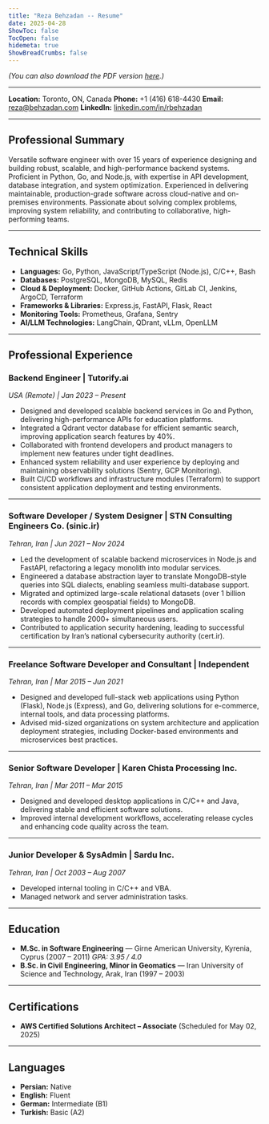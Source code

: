 ```yaml
---
title: "Reza Behzadan -- Resume"
date: 2025-04-28
ShowToc: false
TocOpen: false
hidemeta: true
ShowBreadCrumbs: false
---
```


*(You can also download the PDF version [here](/docs/Reza-Behzadan-Resume-v3.pdf).)*

---

**Location:** Toronto, ON, Canada
**Phone:** +1 (416) 618-4430
**Email:** reza@behzadan.com
**LinkedIn:** [linkedin.com/in/rbehzadan](https://linkedin.com/in/rbehzadan)

---

## Professional Summary

Versatile software engineer with over 15 years of experience designing and building robust, scalable, and high-performance backend systems. Proficient in Python, Go, and Node.js, with expertise in API development, database integration, and system optimization. Experienced in delivering maintainable, production-grade software across cloud-native and on-premises environments. Passionate about solving complex problems, improving system reliability, and contributing to collaborative, high-performing teams.

---

## Technical Skills

- **Languages:** Go, Python, JavaScript/TypeScript (Node.js), C/C++, Bash
- **Databases:** PostgreSQL, MongoDB, MySQL, Redis
- **Cloud & Deployment:** Docker, GitHub Actions, GitLab CI, Jenkins, ArgoCD, Terraform
- **Frameworks & Libraries:** Express.js, FastAPI, Flask, React
- **Monitoring Tools:** Prometheus, Grafana, Sentry
- **AI/LLM Technologies:** LangChain, QDrant, vLLm, OpenLLM

---

## Professional Experience

### Backend Engineer | Tutorify.ai
*USA (Remote) | Jan 2023 – Present*

- Designed and developed scalable backend services in Go and Python, delivering high-performance APIs for education platforms.
- Integrated a Qdrant vector database for efficient semantic search, improving application search features by 40%.
- Collaborated with frontend developers and product managers to implement new features under tight deadlines.
- Enhanced system reliability and user experience by deploying and maintaining observability solutions (Sentry, GCP Monitoring).
- Built CI/CD workflows and infrastructure modules (Terraform) to support consistent application deployment and testing environments.

---

### Software Developer / System Designer | STN Consulting Engineers Co. (sinic.ir)
*Tehran, Iran | Jun 2021 – Nov 2024*

- Led the development of scalable backend microservices in Node.js and FastAPI, refactoring a legacy monolith into modular services.
- Engineered a database abstraction layer to translate MongoDB-style queries into SQL dialects, enabling seamless multi-database support.
- Migrated and optimized large-scale relational datasets (over 1 billion records with complex geospatial fields) to MongoDB.
- Developed automated deployment pipelines and application scaling strategies to handle 2000+ simultaneous users.
- Contributed to application security hardening, leading to successful certification by Iran’s national cybersecurity authority (cert.ir).

---

### Freelance Software Developer and Consultant | Independent
*Tehran, Iran | Mar 2015 – Jun 2021*

- Designed and developed full-stack web applications using Python (Flask), Node.js (Express), and Go, delivering solutions for e-commerce, internal tools, and data processing platforms.
- Advised mid-sized organizations on system architecture and application deployment strategies, including Docker-based environments and microservices best practices.

---

### Senior Software Developer | Karen Chista Processing Inc.
*Tehran, Iran | Mar 2011 – Mar 2015*

- Designed and developed desktop applications in C/C++ and Java, delivering stable and efficient software solutions.
- Improved internal development workflows, accelerating release cycles and enhancing code quality across the team.

---

### Junior Developer & SysAdmin | Sardu Inc.
*Tehran, Iran | Oct 2003 – Aug 2007*

- Developed internal tooling in C/C++ and VBA.
- Managed network and server administration tasks.

---

## Education

- **M.Sc. in Software Engineering** — Girne American University, Kyrenia, Cyprus (2007 – 2011)
  *GPA: 3.95 / 4.0*
- **B.Sc. in Civil Engineering, Minor in Geomatics** — Iran University of Science and Technology, Arak, Iran (1997 – 2003)

---

## Certifications

- **AWS Certified Solutions Architect – Associate** (Scheduled for May 02, 2025)

---

## Languages

- **Persian:** Native
- **English:** Fluent
- **German:** Intermediate (B1)
- **Turkish:** Basic (A2)
